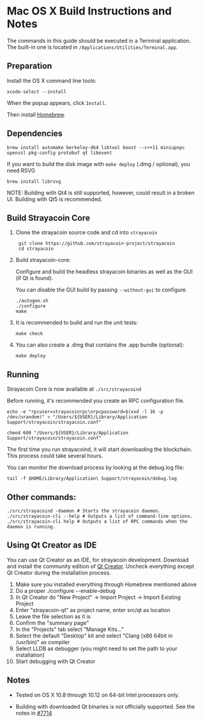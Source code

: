 Mac OS X Build Instructions and Notes
====================================
The commands in this guide should be executed in a Terminal application.
The built-in one is located in `/Applications/Utilities/Terminal.app`.

Preparation
-----------
Install the OS X command line tools:

`xcode-select --install`

When the popup appears, click `Install`.

Then install [Homebrew](https://brew.sh).

Dependencies
----------------------

    brew install automake berkeley-db4 libtool boost --c++11 miniupnpc openssl pkg-config protobuf qt libevent

If you want to build the disk image with `make deploy` (.dmg / optional), you need RSVG

    brew install librsvg

NOTE: Building with Qt4 is still supported, however, could result in a broken UI. Building with Qt5 is recommended.

Build Strayacoin Core
------------------------

1. Clone the strayacoin source code and cd into `strayacoin`

        git clone https://github.com/strayacoin-project/strayacoin
        cd strayacoin

2.  Build strayacoin-core:

    Configure and build the headless strayacoin binaries as well as the GUI (if Qt is found).

    You can disable the GUI build by passing `--without-gui` to configure.

        ./autogen.sh
        ./configure
        make

3.  It is recommended to build and run the unit tests:

        make check

4.  You can also create a .dmg that contains the .app bundle (optional):

        make deploy

Running
-------

Strayacoin Core is now available at `./src/strayacoind`

Before running, it's recommended you create an RPC configuration file.

    echo -e "rpcuser=strayacoinrpc\nrpcpassword=$(xxd -l 16 -p /dev/urandom)" > "/Users/${USER}/Library/Application Support/strayacoin/strayacoin.conf"

    chmod 600 "/Users/${USER}/Library/Application Support/strayacoin/strayacoin.conf"

The first time you run strayacoind, it will start downloading the blockchain. This process could take several hours.

You can monitor the download process by looking at the debug.log file:

    tail -f $HOME/Library/Application\ Support/strayacoin/debug.log

Other commands:
-------

    ./src/strayacoind -daemon # Starts the strayacoin daemon.
    ./src/strayacoin-cli --help # Outputs a list of command-line options.
    ./src/strayacoin-cli help # Outputs a list of RPC commands when the daemon is running.

Using Qt Creator as IDE
------------------------
You can use Qt Creator as an IDE, for strayacoin development.
Download and install the community edition of [Qt Creator](https://www.qt.io/download/).
Uncheck everything except Qt Creator during the installation process.

1. Make sure you installed everything through Homebrew mentioned above
2. Do a proper ./configure --enable-debug
3. In Qt Creator do "New Project" -> Import Project -> Import Existing Project
4. Enter "strayacoin-qt" as project name, enter src/qt as location
5. Leave the file selection as it is
6. Confirm the "summary page"
7. In the "Projects" tab select "Manage Kits..."
8. Select the default "Desktop" kit and select "Clang (x86 64bit in /usr/bin)" as compiler
9. Select LLDB as debugger (you might need to set the path to your installation)
10. Start debugging with Qt Creator

Notes
-----

* Tested on OS X 10.8 through 10.12 on 64-bit Intel processors only.

* Building with downloaded Qt binaries is not officially supported. See the notes in [#7714](https://github.com/bitcoin/bitcoin/issues/7714)
